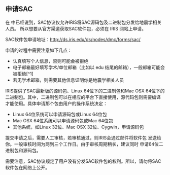 ## 申请SAC

在 中已经说到，SAC协议仅允许IRIS将SAC源码包及二进制包分发给地震学相关人员。
所以想要从官方渠道获取SAC软件包，必须在 IRIS 网站上申请。

SAC软件包申请地址：<http://ds.iris.edu/ds/nodes/dmc/forms/sac/>

申请的过程中需要注意如下几点：

-   认真填写个人信息，否则可能会被拒绝
-   电子邮箱最好填写学术/单位邮箱（比如以 edu 结尾的邮箱），一般邮箱可能会被拒绝[^1]
-   若无学术邮箱，则需要其他信息证明你是地震学相关人员

IRIS提供了SAC最新版的源码包、Linux 64位下的二进制包和Mac OSX 64位下的
二进制包。其中，二进制包可以在相应的平台下直接使用，源代码包则需要编译
才能使用。具体申请那个包由用户的操作系统决定：

-   Linux 64位系统可以申请源码包或Linux 64位包
-   Mac OSX 64位系统可以申请源码包或Mac 64位包
-   其他系统，如Linux 32位、Mac OSX 32位、Cygwin，申请源码包

提交申请之后，需要人工审核，若审核通过，则IRIS会通过邮件将软件包
发送给你。一般审核时间为两到三个工作日。由于审核周期稍长，建议同时
申请64位二进制包和源码包。

需要注意，SAC协议规定了用户没有分发SAC软件包的权利。所以，请勿将SAC
软件包在网络上公开。

